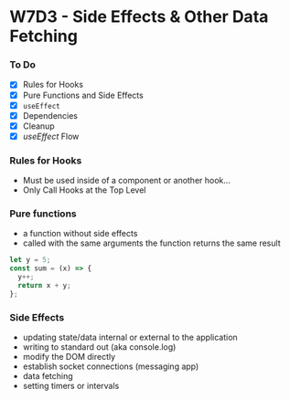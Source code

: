 # W7D3 - Side Effects & Other Data Fetching

### To Do
- [x] Rules for Hooks
- [x] Pure Functions and Side Effects
- [x] `useEffect`
- [x] Dependencies
- [x] Cleanup
- [x] _useEffect_ Flow

### Rules for Hooks
- Must be used inside of a component or another hook...
- Only Call Hooks at the Top Level

### Pure functions
- a function without side effects
- called with the same arguments the function returns the same result

```js
let y = 5;
const sum = (x) => {
  y++;
  return x + y;
};
```

### Side Effects
- updating state/data internal or external to the application
- writing to standard out (aka console.log)
- modify the DOM directly
- establish socket connections (messaging app)
- data fetching
- setting timers or intervals


